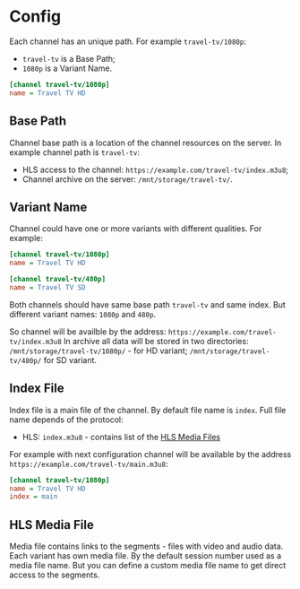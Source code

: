 # Config

Each channel has an unique path. For example `travel-tv/1080p`:

- `travel-tv` is a Base Path;
- `1080p` is a Variant Name.

```ini
[channel travel-tv/1080p]
name = Travel TV HD
```

## Base Path

Channel base path is a location of the channel resources on the server. In example channel path is `travel-tv`:

- HLS access to the channel: `https://example.com/travel-tv/index.m3u8`;
- Channel archive on the server: `/mnt/storage/travel-tv/`.

## Variant Name

Channel could have one or more variants with different qualities. For example:

```ini
[channel travel-tv/1080p]
name = Travel TV HD

[channel travel-tv/480p]
name = Travel TV SD
```

Both channels should have same base path `travel-tv` and same index. But different variant names: `1080p` and `480p`.

So channel will be availble by the address: `https://example.com/travel-tv/index.m3u8`
In archive all data will be stored in two directories: `/mnt/storage/travel-tv/1080p/` - for HD variant; `/mnt/storage/travel-tv/480p/` for SD variant.

## Index File

Index file is a main file of the channel. By default file name is `index`. Full file name depends of the protocol:

- HLS: `index.m3u8` - contains list of the [HLS Media Files](#hls-media-file)

For example with next configuration channel will be available by the address `https://example.com/travel-tv/main.m3u8`:

```ini
[channel travel-tv/1080p]
name = Travel TV HD
index = main
```

## HLS Media File

Media file contains links to the segments - files with video and audio data. Each variant has own media file. By the default session number used as a media file name. But you can define a custom media file name to get direct access to the segments.
